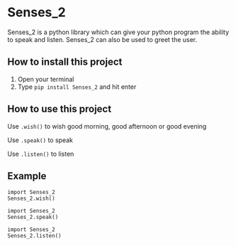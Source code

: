 # Senses_2
Senses_2 is a python library which can give your python program the ability to speak and listen.
Senses_2 can also be used to greet the user.

## How to install this project
1. Open your terminal 
2. Type `pip install Senses_2` and hit enter

## How to use this project
   Use `.wish()` to wish good morning, good afternoon or good evening
   
   Use `.speak()` to speak
   
   Use `.listen()` to listen
   
## Example
```
import Senses_2
Senses_2.wish()
```

```
import Senses_2
Senses_2.speak()
```

```
import Senses_2
Senses_2.listen()
```
